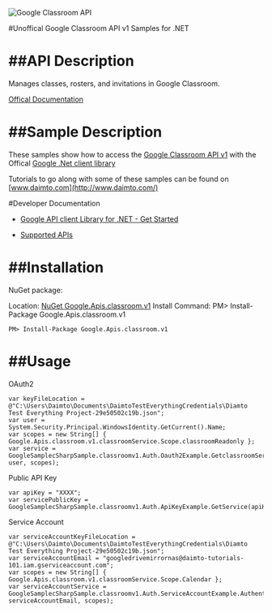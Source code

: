 ﻿![Google Classroom API](http://www.google.com/images/icons/product/search-32.gif)

#Unoffical Google Classroom API v1 Samples for .NET  

##API Description
=============

Manages classes, rosters, and invitations in Google Classroom.

[Offical Documentation](https://developers.google.com/classroom/)

##Sample Description
=============

These samples show how to access the [Google Classroom API v1](https://developers.google.com/classroom/) with the Offical [Google .Net client library](https://github.com/google/google-api-dotnet-client)

Tutorials to go along with some of these samples can be found on [www.daimto.com](http://www.daimto.com/)

#Developer Documentation

* [Google API client Library for .NET - Get Started](https://developers.google.com/api-client-library/dotnet/get_started)

* [Supported APIs](https://developers.google.com/api-client-library/dotnet/apis/)

##Installation
=================================

NuGet package:

Location: [NuGet Google.Apis.classroom.v1](https://www.nuget.org/packages/Google.Apis.classroom.v1)
Install Command: PM>  Install-Package Google.Apis.classroom.v1

```
PM> Install-Package Google.Apis.classroom.v1
```

##Usage
=================================

OAuth2
```
var keyFileLocation = @"C:\Users\Daimto\Documents\DaimtoTestEverythingCredentials\Diamto Test Everything Project-29e50502c19b.json";
var user = System.Security.Principal.WindowsIdentity.GetCurrent().Name;
var scopes = new String[] { Google.Apis.classroom.v1.classroomService.Scope.classroomReadonly };
var service = GoogleSamplecSharpSample.classroomv1.Auth.Oauth2Example.GetclassroomService(keyFileLocation, user, scopes);
```
Public API Key
```
var apiKey = "XXXX";
var servicePublicKey = GoogleSamplecSharpSample.classroomv1.Auth.ApiKeyExample.GetService(apiKey);
```
Service Account
```
var serviceAccountKeyFileLocation = @"C:\Users\Daimto\Documents\DaimtoTestEverythingCredentials\Diamto Test Everything Project-29e50502c19b.json";
var serviceAccountEmail = "googledrivemirrornas@daimto-tutorials-101.iam.gserviceaccount.com";
var scopes = new String[] { Google.Apis.classroom.v1.classroomService.Scope.Calendar };            
var serviceAccountService = GoogleSamplecSharpSample.classroomv1.Auth.ServiceAccountExample.AuthenticateServiceAccount(serviceAccountKeyFileLocation, serviceAccountEmail, scopes);
```
